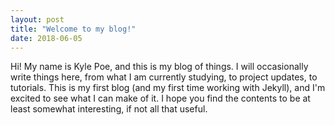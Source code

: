 ```yaml
---
layout: post
title: "Welcome to my blog!"
date: 2018-06-05
---
```


Hi! My name is Kyle Poe, and this is my blog of things. I will occasionally write things here, from what I am currently studying, to project updates, to tutorials. This is my first blog (and my first time working with Jekyll), and I'm excited to see what I can make of it. I hope you find the contents to be at least somewhat interesting, if not all that useful.
